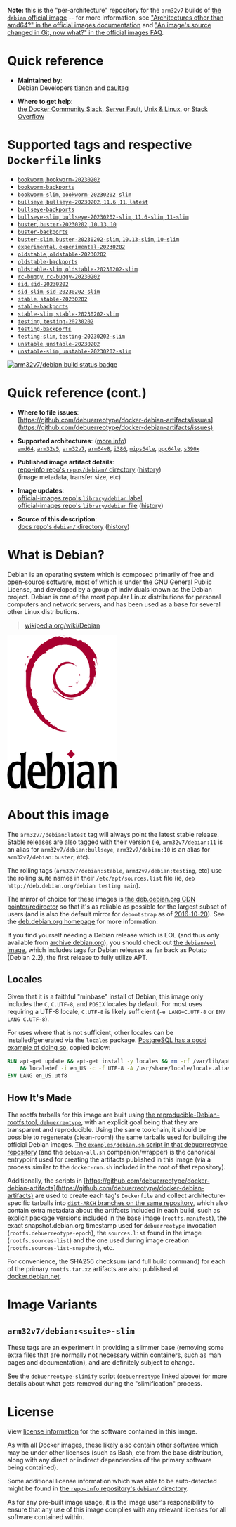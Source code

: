 <!--

********************************************************************************

WARNING:

    DO NOT EDIT "debian/README.md"

    IT IS AUTO-GENERATED

    (from the other files in "debian/" combined with a set of templates)

********************************************************************************

-->

**Note:** this is the "per-architecture" repository for the `arm32v7` builds of [the `debian` official image](https://hub.docker.com/_/debian) -- for more information, see ["Architectures other than amd64?" in the official images documentation](https://github.com/docker-library/official-images#architectures-other-than-amd64) and ["An image's source changed in Git, now what?" in the official images FAQ](https://github.com/docker-library/faq#an-images-source-changed-in-git-now-what).

# Quick reference

-	**Maintained by**:  
	Debian Developers [tianon](https://qa.debian.org/developer.php?login=tianon) and [paultag](https://qa.debian.org/developer.php?login=paultag)

-	**Where to get help**:  
	[the Docker Community Slack](https://dockr.ly/comm-slack), [Server Fault](https://serverfault.com/help/on-topic), [Unix & Linux](https://unix.stackexchange.com/help/on-topic), or [Stack Overflow](https://stackoverflow.com/help/on-topic)

# Supported tags and respective `Dockerfile` links

-	[`bookworm`, `bookworm-20230202`](https://github.com/debuerreotype/docker-debian-artifacts/blob/3a740268a7d1ea5c8becc55b2d67a5a3f0fc23d4/bookworm/Dockerfile)
-	[`bookworm-backports`](https://github.com/debuerreotype/docker-debian-artifacts/blob/3a740268a7d1ea5c8becc55b2d67a5a3f0fc23d4/bookworm/backports/Dockerfile)
-	[`bookworm-slim`, `bookworm-20230202-slim`](https://github.com/debuerreotype/docker-debian-artifacts/blob/3a740268a7d1ea5c8becc55b2d67a5a3f0fc23d4/bookworm/slim/Dockerfile)
-	[`bullseye`, `bullseye-20230202`, `11.6`, `11`, `latest`](https://github.com/debuerreotype/docker-debian-artifacts/blob/3a740268a7d1ea5c8becc55b2d67a5a3f0fc23d4/bullseye/Dockerfile)
-	[`bullseye-backports`](https://github.com/debuerreotype/docker-debian-artifacts/blob/3a740268a7d1ea5c8becc55b2d67a5a3f0fc23d4/bullseye/backports/Dockerfile)
-	[`bullseye-slim`, `bullseye-20230202-slim`, `11.6-slim`, `11-slim`](https://github.com/debuerreotype/docker-debian-artifacts/blob/3a740268a7d1ea5c8becc55b2d67a5a3f0fc23d4/bullseye/slim/Dockerfile)
-	[`buster`, `buster-20230202`, `10.13`, `10`](https://github.com/debuerreotype/docker-debian-artifacts/blob/3a740268a7d1ea5c8becc55b2d67a5a3f0fc23d4/buster/Dockerfile)
-	[`buster-backports`](https://github.com/debuerreotype/docker-debian-artifacts/blob/3a740268a7d1ea5c8becc55b2d67a5a3f0fc23d4/buster/backports/Dockerfile)
-	[`buster-slim`, `buster-20230202-slim`, `10.13-slim`, `10-slim`](https://github.com/debuerreotype/docker-debian-artifacts/blob/3a740268a7d1ea5c8becc55b2d67a5a3f0fc23d4/buster/slim/Dockerfile)
-	[`experimental`, `experimental-20230202`](https://github.com/debuerreotype/docker-debian-artifacts/blob/3a740268a7d1ea5c8becc55b2d67a5a3f0fc23d4/experimental/Dockerfile)
-	[`oldstable`, `oldstable-20230202`](https://github.com/debuerreotype/docker-debian-artifacts/blob/3a740268a7d1ea5c8becc55b2d67a5a3f0fc23d4/oldstable/Dockerfile)
-	[`oldstable-backports`](https://github.com/debuerreotype/docker-debian-artifacts/blob/3a740268a7d1ea5c8becc55b2d67a5a3f0fc23d4/oldstable/backports/Dockerfile)
-	[`oldstable-slim`, `oldstable-20230202-slim`](https://github.com/debuerreotype/docker-debian-artifacts/blob/3a740268a7d1ea5c8becc55b2d67a5a3f0fc23d4/oldstable/slim/Dockerfile)
-	[`rc-buggy`, `rc-buggy-20230202`](https://github.com/debuerreotype/docker-debian-artifacts/blob/3a740268a7d1ea5c8becc55b2d67a5a3f0fc23d4/rc-buggy/Dockerfile)
-	[`sid`, `sid-20230202`](https://github.com/debuerreotype/docker-debian-artifacts/blob/3a740268a7d1ea5c8becc55b2d67a5a3f0fc23d4/sid/Dockerfile)
-	[`sid-slim`, `sid-20230202-slim`](https://github.com/debuerreotype/docker-debian-artifacts/blob/3a740268a7d1ea5c8becc55b2d67a5a3f0fc23d4/sid/slim/Dockerfile)
-	[`stable`, `stable-20230202`](https://github.com/debuerreotype/docker-debian-artifacts/blob/3a740268a7d1ea5c8becc55b2d67a5a3f0fc23d4/stable/Dockerfile)
-	[`stable-backports`](https://github.com/debuerreotype/docker-debian-artifacts/blob/3a740268a7d1ea5c8becc55b2d67a5a3f0fc23d4/stable/backports/Dockerfile)
-	[`stable-slim`, `stable-20230202-slim`](https://github.com/debuerreotype/docker-debian-artifacts/blob/3a740268a7d1ea5c8becc55b2d67a5a3f0fc23d4/stable/slim/Dockerfile)
-	[`testing`, `testing-20230202`](https://github.com/debuerreotype/docker-debian-artifacts/blob/3a740268a7d1ea5c8becc55b2d67a5a3f0fc23d4/testing/Dockerfile)
-	[`testing-backports`](https://github.com/debuerreotype/docker-debian-artifacts/blob/3a740268a7d1ea5c8becc55b2d67a5a3f0fc23d4/testing/backports/Dockerfile)
-	[`testing-slim`, `testing-20230202-slim`](https://github.com/debuerreotype/docker-debian-artifacts/blob/3a740268a7d1ea5c8becc55b2d67a5a3f0fc23d4/testing/slim/Dockerfile)
-	[`unstable`, `unstable-20230202`](https://github.com/debuerreotype/docker-debian-artifacts/blob/3a740268a7d1ea5c8becc55b2d67a5a3f0fc23d4/unstable/Dockerfile)
-	[`unstable-slim`, `unstable-20230202-slim`](https://github.com/debuerreotype/docker-debian-artifacts/blob/3a740268a7d1ea5c8becc55b2d67a5a3f0fc23d4/unstable/slim/Dockerfile)

[![arm32v7/debian build status badge](https://img.shields.io/jenkins/s/https/doi-janky.infosiftr.net/job/multiarch/job/arm32v7/job/debian.svg?label=arm32v7/debian%20%20build%20job)](https://doi-janky.infosiftr.net/job/multiarch/job/arm32v7/job/debian/)

# Quick reference (cont.)

-	**Where to file issues**:  
	[https://github.com/debuerreotype/docker-debian-artifacts/issues](https://github.com/debuerreotype/docker-debian-artifacts/issues)

-	**Supported architectures**: ([more info](https://github.com/docker-library/official-images#architectures-other-than-amd64))  
	[`amd64`](https://hub.docker.com/r/amd64/debian/), [`arm32v5`](https://hub.docker.com/r/arm32v5/debian/), [`arm32v7`](https://hub.docker.com/r/arm32v7/debian/), [`arm64v8`](https://hub.docker.com/r/arm64v8/debian/), [`i386`](https://hub.docker.com/r/i386/debian/), [`mips64le`](https://hub.docker.com/r/mips64le/debian/), [`ppc64le`](https://hub.docker.com/r/ppc64le/debian/), [`s390x`](https://hub.docker.com/r/s390x/debian/)

-	**Published image artifact details**:  
	[repo-info repo's `repos/debian/` directory](https://github.com/docker-library/repo-info/blob/master/repos/debian) ([history](https://github.com/docker-library/repo-info/commits/master/repos/debian))  
	(image metadata, transfer size, etc)

-	**Image updates**:  
	[official-images repo's `library/debian` label](https://github.com/docker-library/official-images/issues?q=label%3Alibrary%2Fdebian)  
	[official-images repo's `library/debian` file](https://github.com/docker-library/official-images/blob/master/library/debian) ([history](https://github.com/docker-library/official-images/commits/master/library/debian))

-	**Source of this description**:  
	[docs repo's `debian/` directory](https://github.com/docker-library/docs/tree/master/debian) ([history](https://github.com/docker-library/docs/commits/master/debian))

# What is Debian?

Debian is an operating system which is composed primarily of free and open-source software, most of which is under the GNU General Public License, and developed by a group of individuals known as the Debian project. Debian is one of the most popular Linux distributions for personal computers and network servers, and has been used as a base for several other Linux distributions.

> [wikipedia.org/wiki/Debian](https://en.wikipedia.org/wiki/Debian)

![logo](https://raw.githubusercontent.com/docker-library/docs/b449be7df57e9ed9086bb5821bfb5d6cdc5d67a4/debian/logo.png)

# About this image

The `arm32v7/debian:latest` tag will always point the latest stable release. Stable releases are also tagged with their version (ie, `arm32v7/debian:11` is an alias for `arm32v7/debian:bullseye`, `arm32v7/debian:10` is an alias for `arm32v7/debian:buster`, etc).

The rolling tags (`arm32v7/debian:stable`, `arm32v7/debian:testing`, etc) use the rolling suite names in their `/etc/apt/sources.list` file (ie, `deb http://deb.debian.org/debian testing main`).

The mirror of choice for these images is [the deb.debian.org CDN pointer/redirector](https://deb.debian.org) so that it's as reliable as possible for the largest subset of users (and is also the default mirror for `debootstrap` as of [2016-10-20](https://anonscm.debian.org/cgit/d-i/debootstrap.git/commit/?id=9e8bc60ad1ccf3a25ce7890526b70059f3e770de)). See the [deb.debian.org homepage](https://deb.debian.org) for more information.

If you find yourself needing a Debian release which is EOL (and thus only available from [archive.debian.org](http://archive.debian.org)), you should check out [the `debian/eol` image](https://hub.docker.com/r/debian/eol/), which includes tags for Debian releases as far back as Potato (Debian 2.2), the first release to fully utilize APT.

## Locales

Given that it is a faithful "minbase" install of Debian, this image only includes the `C`, `C.UTF-8`, and `POSIX` locales by default. For most uses requiring a UTF-8 locale, `C.UTF-8` is likely sufficient (`-e LANG=C.UTF-8` or `ENV LANG C.UTF-8`).

For uses where that is not sufficient, other locales can be installed/generated via the `locales` package. [PostgreSQL has a good example of doing so](https://github.com/docker-library/postgres/blob/69bc540ecfffecce72d49fa7e4a46680350037f9/9.6/Dockerfile#L21-L24), copied below:

```dockerfile
RUN apt-get update && apt-get install -y locales && rm -rf /var/lib/apt/lists/* \
	&& localedef -i en_US -c -f UTF-8 -A /usr/share/locale/locale.alias en_US.UTF-8
ENV LANG en_US.utf8
```

## How It's Made

The rootfs tarballs for this image are built using [the reproducible-Debian-rootfs tool, `debuerreotype`](https://github.com/debuerreotype/debuerreotype), with an explicit goal being that they are transparent and reproducible. Using the same toolchain, it should be possible to regenerate (clean-room!) the same tarballs used for building the official Debian images. [The `examples/debian.sh` script in that debuerreotype repository](https://github.com/debuerreotype/debuerreotype/blob/master/examples/debian.sh) (and the `debian-all.sh` companion/wrapper) is the canonical entrypoint used for creating the artifacts published in this image (via a process similar to the `docker-run.sh` included in the root of that repository).

Additionally, the scripts in [https://github.com/debuerreotype/docker-debian-artifacts](https://github.com/debuerreotype/docker-debian-artifacts) are used to create each tag's `Dockerfile` and collect architecture-specific tarballs into [`dist-ARCH` branches on the same repository](https://github.com/debuerreotype/docker-debian-artifacts/branches), which also contain extra metadata about the artifacts included in each build, such as explicit package versions included in the base image (`rootfs.manifest`), the exact snapshot.debian.org timestamp used for `debuerreotype` invocation (`rootfs.debuerreotype-epoch`), the `sources.list` found in the image (`rootfs.sources-list`) and the one used during image creation (`rootfs.sources-list-snapshot`), etc.

For convenience, the SHA256 checksum (and full build command) for each of the primary `rootfs.tar.xz` artifacts are also published at [docker.debian.net](https://docker.debian.net/).

# Image Variants

## `arm32v7/debian:<suite>-slim`

These tags are an experiment in providing a slimmer base (removing some extra files that are normally not necessary within containers, such as man pages and documentation), and are definitely subject to change.

See the `debuerreotype-slimify` script (`debuerreotype` linked above) for more details about what gets removed during the "slimification" process.

# License

View [license information](https://www.debian.org/social_contract#guidelines) for the software contained in this image.

As with all Docker images, these likely also contain other software which may be under other licenses (such as Bash, etc from the base distribution, along with any direct or indirect dependencies of the primary software being contained).

Some additional license information which was able to be auto-detected might be found in [the `repo-info` repository's `debian/` directory](https://github.com/docker-library/repo-info/tree/master/repos/debian).

As for any pre-built image usage, it is the image user's responsibility to ensure that any use of this image complies with any relevant licenses for all software contained within.
